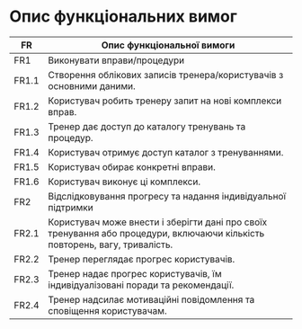 # Опис функціональних вимог
| FR | Опис функціональної вимоги |
|-----------|-----------|
|FR1| Виконувати вправи/процедури |
|FR1.1| Створення облікових записів тренера/користувачів з основними даними. |
|FR1.2| Користувач робить тренеру запит на нові комплекси вправ.|
|FR1.3| Тренер дає доступ до каталогу тренувань та процедур. |
|FR1.4| Користувач отримує доступ каталог з тренуваннями.|
|FR1.5| Користувач обирає конкретні вправи.|
|FR1.6| Користувач виконує ці комплекси. |
|FR2| Відслідковування прогресу та надання індивідуальної підтримки |
|FR2.1| Користувач може внести і зберігти дані про своїх тренування або процедури, включаючи кількість повторень, вагу, тривалість. |
|FR2.2| Тренер переглядає прогрес користувачів.|
|FR2.3| Тренер надає прогрес користувачів, їм індивідуалізовані поради та рекомендації.|
|FR2.4| Тренер надсилає мотиваційні повідомлення та сповіщення користувачам.|

